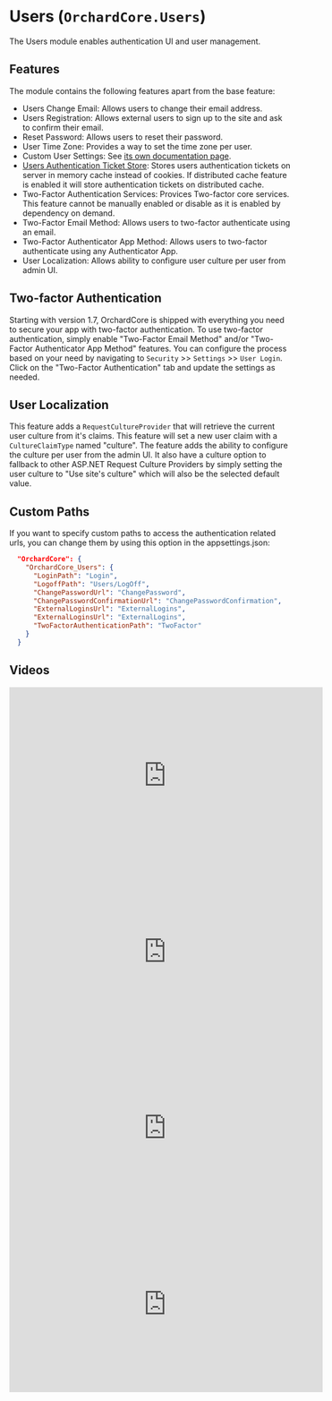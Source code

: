 # Users (`OrchardCore.Users`)

The Users module enables authentication UI and user management.

## Features

The module contains the following features apart from the base feature:

- Users Change Email: Allows users to change their email address.
- Users Registration: Allows external users to sign up to the site and ask to confirm their email.
- Reset Password: Allows users to reset their password.
- User Time Zone: Provides a way to set the time zone per user.
- Custom User Settings: See [its own documentation page](CustomUserSettings/README.md).
- [Users Authentication Ticket Store](./TicketStore.md): Stores users authentication tickets on server in memory cache instead of cookies. If distributed cache feature is enabled it will store authentication tickets on distributed cache.
- Two-Factor Authentication Services: Provices Two-factor core services. This feature cannot be manually enabled or disable as it is enabled by dependency on demand.
- Two-Factor Email Method: Allows users to two-factor authenticate using an email.
- Two-Factor Authenticator App Method: Allows users to two-factor authenticate using any Authenticator App.
- User Localization: Allows ability to configure user culture per user from admin UI.

## Two-factor Authentication

Starting with version 1.7, OrchardCore is shipped with everything you need to secure your app with two-factor authentication. To use two-factor authentication, simply enable "Two-Factor Email Method" and/or "Two-Factor Authenticator App Method" features. You can configure the process based on your need by navigating to `Security` >> `Settings` >> `User Login`. Click on the "Two-Factor Authentication" tab and update the settings as needed.

## User Localization

This feature adds a `RequestCultureProvider` that will retrieve the current user culture from it's claims. This feature will set a new user claim with a `CultureClaimType` named "culture". The feature adds the ability to configure the culture per user from the admin UI. It also have a culture option to fallback to other ASP.NET Request Culture Providers by simply setting the user culture to "Use site's culture" which will also be the selected default value.

## Custom Paths

If you want to specify custom paths to access the authentication related urls, you can change them by using this option in the appsettings.json:

``` json
  "OrchardCore": {
    "OrchardCore_Users": {
      "LoginPath": "Login",
      "LogoffPath": "Users/LogOff",
      "ChangePasswordUrl": "ChangePassword",
      "ChangePasswordConfirmationUrl": "ChangePasswordConfirmation",
      "ExternalLoginsUrl": "ExternalLogins",
      "ExternalLoginsUrl": "ExternalLogins",
      "TwoFactorAuthenticationPath": "TwoFactor"
    }
  }
```

## Videos

<iframe width="560" height="315" src="https://www.youtube-nocookie.com/embed/78m04Inmilw" title="YouTube video player" frameborder="0" allow="accelerometer; autoplay; clipboard-write; encrypted-media; gyroscope; picture-in-picture" allowfullscreen></iframe>

<iframe width="560" height="315" src="https://www.youtube-nocookie.com/embed/ZgDkWUi2HGs" title="YouTube video player" frameborder="0" allow="accelerometer; autoplay; clipboard-write; encrypted-media; gyroscope; picture-in-picture" allowfullscreen></iframe>

<iframe width="560" height="315" src="https://www.youtube-nocookie.com/embed/83-6Kj-IXPw" title="YouTube video player" frameborder="0" allow="accelerometer; autoplay; clipboard-write; encrypted-media; gyroscope; picture-in-picture; web-share" allowfullscreen></iframe>

<iframe width="560" height="315" src="https://www.youtube-nocookie.com/embed/BbJG_wdHbak" title="YouTube video player" frameborder="0" allow="accelerometer; autoplay; clipboard-write; encrypted-media; gyroscope; picture-in-picture; web-share" allowfullscreen></iframe>
